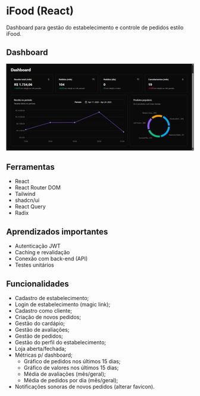 # iFood (React)

Dashboard para gestão do estabelecimento e controle de pedidos estilo iFood.

## Dashboard

![Dashboard](public/dashboard.png)

## Ferramentas

- React
- React Router DOM
- Tailwind
- shadcn/ui
- React Query
- Radix

## Aprendizados importantes

- Autenticação JWT
- Caching e revalidação
- Conexão com back-end (API)
- Testes unitários

## Funcionalidades

- Cadastro de estabelecimento;
- Login de estabelecimento (magic link);
- Cadastro como cliente;
- Criação de novos pedidos;
- Gestão do cardápio;
- Gestão de avaliações;
- Gestão de pedidos;
- Gestão do perfil do estabelecimento;
- Loja aberta/fechada;
- Métricas p/ dashboard;
  - Gráfico de pedidos nos últimos 15 dias;
  - Gráfico de valores nos últimos 15 dias;
  - Média de avaliações (mês/geral);
  - Média de pedidos por dia (mês/geral);
- Notificações sonoras de novos pedidos (alterar favicon).


